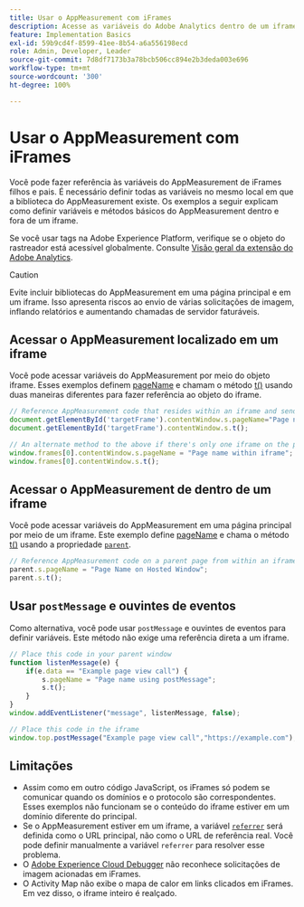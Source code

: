 ```yaml
---
title: Usar o AppMeasurement com iFrames
description: Acesse as variáveis do Adobe Analytics dentro de um iframe ou de uma página principal em um iframe.
feature: Implementation Basics
exl-id: 59b9cd4f-8599-41ee-8b54-a6a556198ecd
role: Admin, Developer, Leader
source-git-commit: 7d8df7173b3a78bcb506cc894e2b3deda003e696
workflow-type: tm+mt
source-wordcount: '300'
ht-degree: 100%

---
```


# Usar o AppMeasurement com iFrames

Você pode fazer referência às variáveis do AppMeasurement de iFrames filhos e pais. É necessário definir todas as variáveis no mesmo local em que a biblioteca do AppMeasurement existe. Os exemplos a seguir explicam como definir variáveis e métodos básicos do AppMeasurement dentro e fora de um iframe.

Se você usar tags na Adobe Experience Platform, verifique se o objeto do rastreador está acessível globalmente. Consulte [Visão geral da extensão do Adobe Analytics](https://experienceleague.adobe.com/docs/experience-platform/tags/extensions/adobe/analytics/overview.html?lang=pt-BR).

>[!CAUTION]
>
>Evite incluir bibliotecas do AppMeasurement em uma página principal e em um iframe. Isso apresenta riscos ao envio de várias solicitações de imagem, inflando relatórios e aumentando chamadas de servidor faturáveis.

## Acessar o AppMeasurement localizado em um iframe

Você pode acessar variáveis do AppMeasurement por meio do objeto iframe. Esses exemplos definem [pageName](../vars/page-vars/pagename.md) e chamam o método [t()](../vars/functions/t-method.md) usando duas maneiras diferentes para fazer referência ao objeto do iframe.

```js
// Reference AppMeasurement code that resides within an iframe and send an image request
document.getElementById('targetFrame').contentWindow.s.pageName="Page name within iframe";
document.getElementById('targetFrame').contentWindow.s.t();

// An alternate method to the above if there's only one iframe on the page
window.frames[0].contentWindow.s.pageName = "Page name within iframe";
window.frames[0].contentWindow.s.t();
```

## Acessar o AppMeasurement de dentro de um iframe

Você pode acessar variáveis do AppMeasurement em uma página principal por meio de um iframe. Este exemplo define [pageName](../vars/page-vars/pagename.md) e chama o método [t()](../vars/functions/t-method.md) usando a propriedade [`parent`](https://www.w3schools.com/jsref/prop_win_parent.asp).

```js
// Reference AppMeasurement code on a parent page from within an iframe and send an image request
parent.s.pageName = "Page Name on Hosted Window";
parent.s.t();
```

## Usar `postMessage` e ouvintes de eventos

Como alternativa, você pode usar `postMessage` e ouvintes de eventos para definir variáveis. Este método não exige uma referência direta a um iframe.

```js
// Place this code in your parent window
function listenMessage(e) {
    if(e.data == "Example page view call") {
        s.pageName = "Page name using postMessage";
        s.t();
    }
}
window.addEventListener("message", listenMessage, false);

// Place this code in the iframe
window.top.postMessage("Example page view call","https://example.com");
```

## Limitações

* Assim como em outro código JavaScript, os iFrames só podem se comunicar quando os domínios e o protocolo são correspondentes. Esses exemplos não funcionam se o conteúdo do iframe estiver em um domínio diferente do principal.
* Se o AppMeasurement estiver em um iframe, a variável [`referrer`](../vars/page-vars/referrer.md) será definida como o URL principal, não como o URL de referência real. Você pode definir manualmente a variável `referrer` para resolver esse problema.
* O [Adobe Experience Cloud Debugger](https://experienceleague.adobe.com/docs/debugger/using/experience-cloud-debugger.html?lang=pt-BR) não reconhece solicitações de imagem acionadas em iFrames.
* O Activity Map não exibe o mapa de calor em links clicados em iFrames. Em vez disso, o iframe inteiro é realçado.
